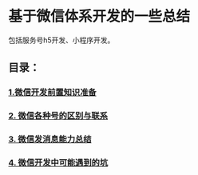 # 基于微信体系开发的一些总结
包括服务号h5开发、小程序开发。


## 目录：

### [1.微信开发前置知识准备](./微信开发前置知识准备.md)
### [2. 微信各种号的区别与联系](./微信各种号的区别与联系.md)
### [3. 微信发消息能力总结](./微信发消息能力总结.md)
### [4. 微信开发中可能遇到的坑](./微信开发中可能遇到的坑.md)
